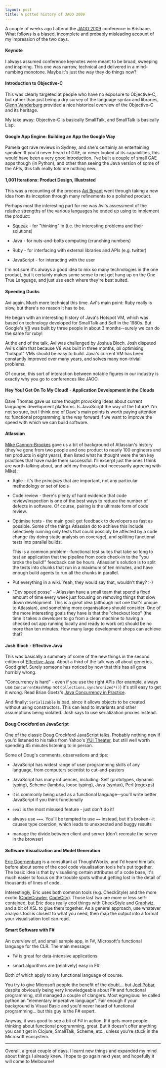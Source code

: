```yaml
---
layout: post
title: A potted history of JAOO 2009
---
```


A couple of weeks ago I attend the [JAOO 2009][] conference in
Brisbane. What follows is a biased, incomplete and probably misleading
account of my impression of the two days.

[JAOO 2009]: http://jaoo.com.au/brisbane-2009/


#### Keynote

I always assumed conference keynotes were meant to be broad, sweeping
and inspiring. This one was narrow, technical and delivered in a
mind-numbing monotone. Maybe it's just the way they do things now?


#### Introduction to Objective-C

This was clearly targeted at people who have no exposure to
Objective-C, but rather than just being a dry survey of the language
syntax and libraries, [Glenn Vanderburg][] provided a nice historical
overview of the Objective-C and its heritage.

My take away: Objective-C is basically SmallTalk, and SmallTalk is
basically Lisp.

[Glenn Vanderburg]: http://www.vanderburg.org/Blog


#### Google App Engine: Building an App the Google Way

Pamela got rave reviews in Sydney, and she's certainly an entertaining
speaker. If you'd never heard of GAE, or never looked at its
capabilities, this would have been a very good introduction. I've
built a couple of small GAE apps though (in Python), and other than
seeing the Java version of some of the APIs, this talk really told me
nothing new.


#### 1,001 Iterations: Product Design, Illustrated

This was a recounting of the process [Avi Bryant][] went through
taking a new idea from its inception through many refinements to a
polished product.

Perhaps most the interesting part for me was Avi's assessment of the
relative strengths of the various languages he ended up using to
implement the product:

 * [Squeak][] - for "thinking" in (i.e. the interesting problems and
                their solutions)

 * Java - for nuts-and-bolts computing (crunching numbers)

 * Ruby - for interfacing with external libraries and APIs (e.g. twitter)

 * JavaScript - for interacting with the user

I'm not sure it's always a good idea to mix so many technologies in
the one product, but it certainly makes some sense to not get hung up
on the One True Language, and just use each where they're best suited.

[Avi Bryant]: http://avibryant.com/
[Squeak]: http://www.squeak.org/


#### Speeding Ducks

Avi again. Much more technical this time. Avi's main point: Ruby
really is slow, but there's no reason it has to be.

He began with an interesting history of Java's Hotspot VM, which was
based on technology developed for SmallTalk and Self in the 1980s. But
Google's [V8][] was built by three people in about 3 months--surely we
can do the same for ruby!

At the end of the talk, Avi was challenged by Joshua Bloch. Josh
disputed Avi's claim that because V8 was built in three months, *all*
optimising "hotspot" VMs should be easy to build. Java's current VM
has been constantly improved over many years, and solves many
non-trivial problems.

Of course, this sort of interaction between notable figures in our
industry is exactly why you go to conferences like JAOO.

[V8]: http://code.google.com/p/v8/


#### Hey You! Get On To My Cloud! - Application Development in the Clouds

Dave Thomas gave us some thought provoking ideas about current
languages development platforms. Is JavaScript the way of the future?
I'm not so sure, but I think one of Dave's main points is worth paying
attention to: functional programming is the way forward if we want to
improve the speed with which we can build software.


#### Atlassian

[Mike Cannon-Brookes][] gave us a bit of background of Atlassian's
history (they've gone from two people and one product to nearly 100
engineers and ten products in eight years), then listed what he
thought were the ten key practices that have made them successful.
I'll excerpt just the ones I think are worth talking about, and add my
thoughts (not necessarily agreeing with Mike):

 * Agile - it's the *principles* that are important, not any
   particular methodology or set of tools

 * Code review - there's plenty of hard evidence that code
   review/inspection is one of the best ways to reduce the number of
   defects in software. Of course, pairing is the ultimate form of
   code review.

 * Optimise tests - the main goal: get feedback to developers as fast
   as possible. Some of the things Atlassian do to achieve this
   include selectively running only tests that could possibly be
   affected by a code change (by doing static analysis on coverage),
   and splitting functional tests into parallel builds.

   This is a common problem--functional test suites that take so long
   to test an application that the pipeline from code check-in to the
   "you broke the build!" feedback can be hours. Atlassian's solution
   is to split the tests into chunks that run in a maximum of ten
   minutes, and have enough build agents to run all the chunks in
   parallel.

 * Put everything in a wiki. Yeah, they would say that, wouldn't they?
   :-)

 * "Dev speed posse" - Atlassian have a small team that spend a fixed
   amount of time every week just focusing on removing things that
   slow down development. This is a great idea (although not one
   that's unique to Atlassian), and something more organisations
   should consider. One of the more interesting goals they have is
   that the "checkout loop" (the time it takes a developer to go from
   a clean machine to having a checked out app running locally and
   ready to work on) should be no more than ten minutes. How many
   large development shops can achieve that?

[Mike Cannon-Brookes]: http://blogs.atlassian.com/rebelutionary


#### Josh Bloch - Effective Java

This was basically a summary of some of the new things in the second
edition of [Effective Java][]. About a third of the talk was all about
generics. Good grief. Surely someone has noticed by now that this has
all gone horribly wrong.

"Concurrency is hard" - even if you use the right APIs (for example,
always use `ConcurrentHashMap` not `Collections.synchronized*()`) it's
still easy to get it wrong. Read Brian Goetz's [Java Concurrency in Practice][]. 

And finally: `Serializable` is bad, since it allows objects to be
created without using constructors. This can lead to invariants and
other assumptions being violated. Josh says to use serialization
proxies instead.

[Effective Java]: http://www.amazon.com/gp/product/0321356683?ie=UTF8&tag=mikerowecode-20&linkCode=as2&camp=1789&creative=390957&creativeASIN=0321356683
[Java Concurrency in Practice]: http://www.amazon.com/gp/product/0321349601?ie=UTF8&tag=mikerowecode-20&linkCode=as2&camp=1789&creative=390957&creativeASIN=0321349601


#### Doug Crockford on JavaScript

One of the classic Doug Crockford JavaScript talks. Probably nothing
new if you'd listened to his talks from Yahoo's [YUI Theater][], but
still well worth spending 45 minutes listening to in person.

Some of Doug's comments, observations and tips:

 * JavaScript has widest range of user programming skills of any
   language, from computers scientist to cut-and-pasters

 * JavaScript has many influences, including: Self (prototypes,
   dynamic typing), Scheme (lambda, loose typing), Java (syntax), Perl
   (regexps)

 * it is commonly being used as a functional language--you'll write
   better JavaScript if you think functionally

 * `eval` is the most misused feature - just don't do it!

 * always use `===`. You'll be tempted to use `==` instead, but it's
   broken--it causes type coercion, which leads to unexpected and
   buggy results

 * manage the divide between client and server (don't recreate the
   server in the browser)

[YUI Theater]: http://developer.yahoo.com/yui/theater/


#### Software Visualization and Model Generation

[Eric Doernenburg][] is a consultant at ThoughtWorks, and I'd heard him talk before
about some of the cool code visualisation tools he's put together. The
basic idea is that by visualising certain attributes of a code base,
it's much easier to focus on the trouble spots without getting lost in
the detail of thousands of lines of code.

Interestingly, Eric uses both common tools (e.g. CheckStyle) and the
more exotic ([CodeCrawler][], [CodeCity][]). Those last two are more
or less self-contained, but Eric does really cool things with
CheckStyle and [Graphviz][], and a bit of XSL to glue them together.
As a general approach, use whatever analysis tool is closest to what
you need, then map the output into a format your visualisation tool
can read.

[Eric Doernenburg]: http://erik.doernenburg.com/
[CodeCrawler]: http://www.inf.unisi.ch/faculty/lanza/codecrawler.html
[CodeCity]: http://www.inf.unisi.ch/phd/wettel/codecity.html
[Graphviz]: http://www.graphviz.org/


#### Smart Software with F\# 

An overview of, and small sample app, in F#, Microsoft's functional
language for the CLR. The main message:

  * F# is great for data-intensive applications

  * smart algorithms are (relatively) easy in F#

Both of which apply to any functional language of course.

You try to give Microsoft people the benefit of the doubt... but [Joel Pobar][], 
despite obviously being very knowledgeable about F# and
functional programming, still managed a couple of clangers. Most
egregious: he called python an "elementary imperative language". Fair
enough if your background is Visual Basic and you'd never heard of
functional programming... but this guy is the F# expert.

Anyway, it was good to see a bit of F# in action. If it gets more
people thinking about functional programming, great. But it doesn't
offer anything you can't get in Clojure, SmallTalk, Scheme, etc.,
unless you're stuck in the Microsoft ecosystem.

[Joel Pobar]: http://callvirt.net/blog/

----

Overall, a great couple of days. I learnt new things and expanded my
mind about things I already knew. I hope to go again next year, and
hopefully it will come to Melbourne!
